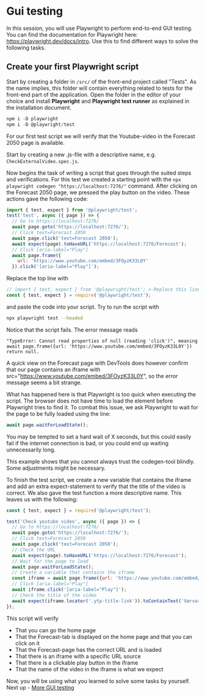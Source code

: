 # Gui testing
In this session, you will use Playwright to perform end-to-end GUI testing. You can find the documentation for Playwright here: https://playwright.dev/docs/intro. Use this to find different ways to solve the following tasks. 

## Create your first Playwright script
Start by creating a folder in `/src/` of the front-end project called "Tests". As the name implies, this folder will contain everything related to tests for the front-end part of the application. Open the folder in the editor of your choice and install **Playwright** and **Playwright test runner** as explained in the installation document. 

```powershell
npm i -D playwright
npm i -D @playwright/test 
```

For our first test script we will verify that the Youtube-video in the Forecast 2050 page is available. 

Start by creating a new .js-file with a descriptive name, e.g. `CheckExternalVideo.spec.js`.

Now begins the task of writing a script that goes through the suited steps and verifications. For this test we created a starting point with the `npx playwright codegen "https://localhost:7276/"` command. After clicking on the Forecast 2050 page, we pressed the play button on the video. 
These actions gave the following code:

``` javascript
import { test, expect } from '@playwright/test';
test('test', async ({ page }) => {
  // Go to https://localhost:7276/
  await page.goto('https://localhost:7276/');
  // Click text=Forecast 2050
  await page.click('text=Forecast 2050');
  await expect(page).toHaveURL('https://localhost:7276/Forecast');
  // Click [aria-label="Play"]
  await page.frame({
    url: 'https://www.youtube.com/embed/3FOyzK33L0Y'
  }).click('[aria-label="Play"]');
```

Replace the top line with
``` javascript
// import { test, expect } from '@playwright/test'; <-Replace this line
const { test, expect } = require('@playwright/test');
```
and paste the code into your script. Try to run the script with 
```bash
npx playwright test --headed
```

Notice that the script fails. The error message reads 
```
"TypeError: Cannot read properties of null (reading 'click')", meaning await page.frame({url: 'https://www.youtube.com/embed/3FOyzK33L0Y'}) return null. 
```
A quick view on the Forecast page with DevTools does however confirm that our page contains an iframe with src="https://www.youtube.com/embed/3FOyzK33L0Y", so the error message seems a bit strange. 

What has happened here is that Playwright is too quick when executing the script. The browser does not have time to load the element before Playwright tries to find it. To combat this issue, we ask Playwright to wait for the page to be fully loaded using the line: 
``` javascript
await page.waitForLoadState(); 
```
You may be tempted to set a hard wait of X seconds, but this could easily fail if the internet connection is bad, or you could end up waiting unnecessarily long.
 
This example shows that you cannot always trust the codegen-tool blindly. Some adjustments might be necessary. 

To finish the test script, we create a new variable that contains the iframe and add an extra expect-statement to verify that the title of the video is correct. We also gave the test function a more descriptive name. This leaves us with the following:

``` javascript
const { test, expect } = require('@playwright/test');

test('Check youtube video', async ({ page }) => {
  // Go to https://localhost:7276/
  await page.goto('https://localhost:7276/');
  // Click text=Forecast 2050
  await page.click('text=Forecast 2050');
  // Check the URL
  await expect(page).toHaveURL('https://localhost:7276/Forecast');
  // Wait for the page to load
  await page.waitForLoadState();
  // Create a variable that contains the iframe
  const iframe = await page.frame({url: 'https://www.youtube.com/embed/3FOyzK33L0Y'});
  // Click [aria-label="Play"]
  await iframe.click('[aria-label="Play"]');
  // Check the title of the video
  await expect(iframe.locator('.ytp-title-link')).toContainText('Værvarsel for vinteren 2050');
});
```
This script will verify

- That you can go the home page
- That the Forecast-tab is displayed on the home page and that you can click on it
- That the Forecast-page has the correct URL and is loaded
- That there is an iframe with a specific URL source
- That there is a clickable play button in the iframe
- That the name of the video in the iframe is what we expect




Now, you will be using what you learned to solve some tasks by yourself. Next up - [More GUI testing](02-more-gui-testing.md)
